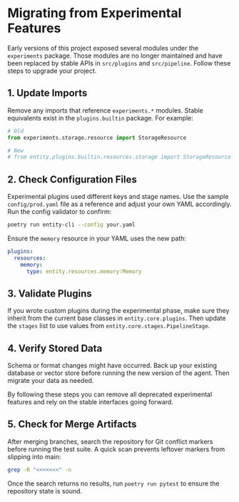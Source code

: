# Migrating from Experimental Features

Early versions of this project exposed several modules under the `experiments`
package. Those modules are no longer maintained and have been replaced by stable
APIs in `src/plugins` and `src/pipeline`. Follow these steps to upgrade your
project.

## 1. Update Imports

Remove any imports that reference `experiments.*` modules. Stable equivalents
exist in the `plugins.builtin` package. For example:

```python
# Old
from experiments.storage.resource import StorageResource

# New
# from entity.plugins.builtin.resources.storage import StorageResource  # placeholder
```


## 2. Check Configuration Files

Experimental plugins used different keys and stage names. Use the sample
`config/prod.yaml` file as a reference and adjust your own YAML accordingly.
Run the config validator to confirm:

```bash
poetry run entity-cli --config your.yaml
```

Ensure the `memory` resource in your YAML uses the new path:

```yaml
plugins:
  resources:
    memory:
      type: entity.resources.memory:Memory
```

## 3. Validate Plugins

If you wrote custom plugins during the experimental phase, make sure they inherit
from the current base classes in `entity.core.plugins`. Then update the
`stages` list to use values from `entity.core.stages.PipelineStage`.

## 4. Verify Stored Data

Schema or format changes might have occurred. Back up your existing database or
vector store before running the new version of the agent. Then migrate your data
as needed.

By following these steps you can remove all deprecated experimental features and
rely on the stable interfaces going forward.
## 5. Check for Merge Artifacts

After merging branches, search the repository for Git conflict markers before running the test suite. A quick scan prevents leftover markers from slipping into main:

```bash
grep -R "<<<<<<<" -n
```

Once the search returns no results, run `poetry run pytest` to ensure the repository state is sound.
